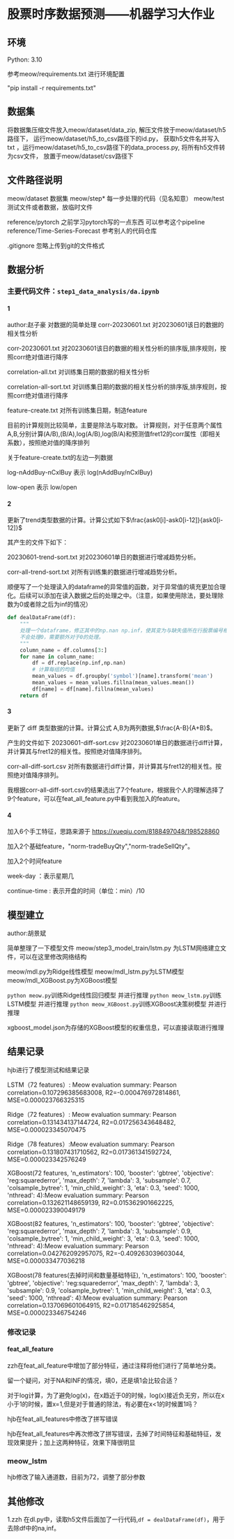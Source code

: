 # 股票时序数据预测——机器学习大作业

## 环境

Python: 3.10

参考meow/requirements.txt 进行环境配置

"pip install -r requirements.txt"

## 数据集

将数据集压缩文件放入meow/dataset/data_zip, 解压文件放于meow/dataset/h5路径下， 运行meow/dataset/h5_to_csv路径下的id.py， 获取h5文件名并写入txt ，运行meow/dataset/h5_to_csv路径下的data_process.py, 将所有h5文件转为csv文件， 放置于meow/dataset/csv路径下

## 文件路径说明

meow/dataset 数据集
meow/step* 每一步处理的代码（见名知意）
meow/test 测试文件或者数据，放临时文件

reference/pytorch 之前学习pytorch写的一点东西 可以参考这个pipeline
reference/Time-Series-Forecast 参考别人的代码仓库

.gitignore 忽略上传到git的文件格式

## 数据分析

### 主要代码文件：`step1_data_analysis/da.ipynb`

#### 1

author:赵子豪
对数据的简单处理
corr-20230601.txt 对20230601该日的数据的相关性分析

corr-20230601.txt 对20230601该日的数据的相关性分析的排序版,排序规则，按照corr绝对值进行降序

correlation-all.txt 对训练集日期的数据的相关性分析

correlation-all-sort.txt 对训练集日期的数据的相关性分析的排序版,排序规则，按照corr绝对值进行降序

feature-create.txt 对所有训练集日期，制造feature

目前的计算规则比较简单，主要是除法与取对数。
计算规则，对于任意两个属性A,B,分别计算(A/B),(B/A),log(A/B),log(B/A)和预测值fret12的corr属性（即相关系数），按照绝对值的降序排列

关于feature-create.txt的左边一列数据

log-nAddBuy-nCxlBuy   表示 log(nAddBuy/nCxlBuy)

low-open              表示 low/open

#### 2

更新了trend类型数据的计算。计算公式如下$\frac{ask0[i]-ask0[i-12]}{ask0[i-12]}$

其产生的文件下如下：

20230601-trend-sort.txt 对20230601单日的数据进行增减趋势分析。

corr-all-trend-sort.txt 对所有训练集的数据进行增减趋势分析。

顺便写了一个处理读入的dataframe的异常值的函数，对于异常值的填充更加合理化。后续可以添加在读入数据之后的处理之中。（注意，如果使用除法，要处理除数为0或者除之后为inf的情况）

```python
def dealDataFrame(df):
    """
    处理一个dataframe，修正其中的np.nan np.inf，使其变为与缺失值所在行股票编号相同的平均值。
    不会处理0，需要额外对于0的处理。
    """
    column_name = df.columns[3:]
    for name in column_name:
        df = df.replace(np.inf,np.nan)
        # 计算每组的均值
        mean_values = df.groupby('symbol')[name].transform('mean')
        mean_values = mean_values.fillna(mean_values.mean())
        df[name] = df[name].fillna(mean_values)
    return df
```

#### 3

更新了 diff 类型数据的计算。计算公式 A,B为两列数据,$\frac{A-B}{A+B}$。

产生的文件如下
20230601-diff-sort.csv 对20230601单日的数据进行diff计算，并计算其与fret12的相关性。按照绝对值降序排列。

corr-all-diff-sort.csv 对所有数据进行diff计算，并计算其与fret12的相关性。按照绝对值降序排列。

我根据corr-all-diff-sort.csv的结果选出了7个feature，根据我个人的理解选择了9个feature，可以在feat_all_feature.py中看到我加入的feature。

#### 4

加入6个手工特征，思路来源于 <https://xueqiu.com/8188497048/198528860>

加入2个基础feature，"norm-tradeBuyQty","norm-tradeSellQty"。

加入2个时间feature

week-day ：表示星期几

continue-time : 表示开盘的时间（单位：min）/10

## 模型建立

author:胡景斌

简单整理了一下模型文件
meow/step3_model_train/lstm.py 为LSTM网络建立文件，可以在这里修改网络结构

meow/mdl.py为Ridge线性模型
meow/mdl_lstm.py为LSTM模型
meow/mdl_XGBoost.py为XGBoost模型

`python meow.py`训练Ridge线性回归模型 并进行推理
`python meow_lstm.py`训练LSTM模型 并进行推理
`python meow_XGBoost.py`训练XGBoost决策树模型 并进行推理

xgboost_model.json为存储的XGBoost模型的权重信息，可以直接读取进行推理

## 结果记录

hjb进行了模型测试和结果记录

LSTM（72 features）: Meow evaluation summary: Pearson correlation=0.107296385683008, R2=-0.000476972814861, MSE=0.000023766325315

Ridge（72 features）: Meow evaluation summary: Pearson correlation=0.131434137144724, R2=0.017256343648482, MSE=0.000023345070475

Ridge（78 features）:Meow evaluation summary: Pearson correlation=0.131807431710562, R2=0.017361341592724, MSE=0.000023342576249

XGBoost(72 features, 'n_estimators': 100,
            'booster': 'gbtree',
            'objective': 'reg:squarederror',
            'max_depth': 7,
            'lambda': 3,
            'subsample': 0.7,
            'colsample_bytree': 1,
            'min_child_weight': 3,
            'eta': 0.3,
            'seed': 1000,
            'nthread': 4):Meow evaluation summary: Pearson correlation=0.132621148659139, R2=0.015362901662225, MSE=0.000023390049179

XGBoost(82 features, 'n_estimators': 100,
            'booster': 'gbtree',
            'objective': 'reg:squarederror',
            'max_depth': 7,
            'lambda': 3,
            'subsample': 0.9,
            'colsample_bytree': 1,
            'min_child_weight': 3,
            'eta': 0.3,
            'seed': 1000,
            'nthread': 4):Meow evaluation summary: Pearson correlation=0.042762092957075, R2=-0.409263039603044, MSE=0.000033477036218

XGBoost(78 features(去掉时间和数量基础特征), 'n_estimators': 100,
            'booster': 'gbtree',
            'objective': 'reg:squarederror',
            'max_depth': 7,
            'lambda': 3,
            'subsample': 0.9,
            'colsample_bytree': 1,
            'min_child_weight': 3,
            'eta': 0.3,
            'seed': 1000,
            'nthread': 4):Meow evaluation summary: Pearson correlation=0.137069601064915, R2=0.017185462925854, MSE=0.000023346754246

### 修改记录

#### feat_all_feature

zzh在feat_all_feature中增加了部分特征，通过注释将他们进行了简单地分类。

留一个疑问，对于NA和INF的情况，填0，还是填1会比较合适？

对于log计算，为了避免log(x)，在x趋近于0的时候，log(x)接近负无穷，所以在x小于1的时候，置x=1,但是对于普通的除法，有必要在x<1的时候置1吗？

hjb在feat_all_features中修改了拼写错误

hjb在feat_all_features中再次修改了拼写错误，去掉了时间特征和基础特征，发现效果提升；加上这两种特征，效果下降很明显

### meow_lstm

hjb修改了输入通道数，目前为72，调整了部分参数

## 其他修改

1.zzh 在dl.py中，读取h5文件后面加了一行代码,`df = dealDataFrame(df)`，用于去除df中的na,inf。
